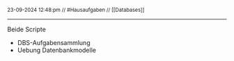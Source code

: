 <sub class="descriptionSection">23-09-2024 12:48:pm // #Hausaufgaben // [[Databases]]</sub>
____
Beide Scripte
- DBS-Aufgabensammlung
- Uebung Datenbankmodelle